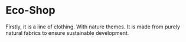 # Eco-Shop
Firstly, it is a line of clothing. With nature themes. It is made from purely natural fabrics to ensure sustainable development.
